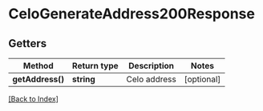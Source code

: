 # CeloGenerateAddress200Response

## Getters

Method | Return type | Description | Notes
------------ | ------------- | ------------- | -------------
**getAddress()** | **string** | Celo address | [optional]

[[Back to Index]](../index.md)
